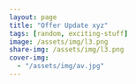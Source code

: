 ```yaml
---
layout: page
title: "Offer Update xyz"
tags: [random, exciting-stuff]
image: /assets/img/l3.png
share-img: /assets/img/l3.png
cover-img:
  - "/assets/img/av.jpg"
---
```



